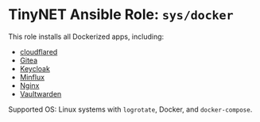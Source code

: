 # TinyNET Ansible Role: `sys/docker`

This role installs all Dockerized apps, including:

- [cloudflared](https://github.com/cloudflare/cloudflared)
- [Gitea](https://gitea.io/)
- [Keycloak](https://www.keycloak.org/)
- [Minflux](https://miniflux.app/)
- [Nginx](https://nginx.org/)
- [Vaultwarden](https://github.com/dani-garcia/vaultwarden)

Supported OS: Linux systems with `logrotate`, Docker, and `docker-compose`.
